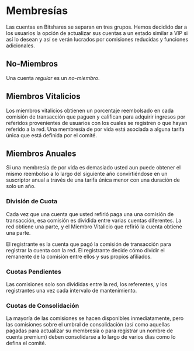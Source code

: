 # Membresías

Las cuentas en Bitshares se separan en tres grupos. Hemos decidido dar a los usuarios la opción de actualizar sus cuentas a un estado similar a VIP si así lo desean y así se verán lucrados por comisiones reducidas y funciones adicionales.

## No-Miembros

Una cuenta *regular* es un *no-miembro*.

## Miembros Vitalicios

Los miembros vitalicios obtienen un porcentaje reembolsado en cada comisión de transacción que paguen y califican para adquirir ingresos por referidos provenientes de usuarios con los cuales se registren o que hayan referido a la red. Una membresía de por vida está asociada a alguna tarifa única que está definida por el comité.

## Miembros Anuales

Si una membresía de por vida es demasiado usted aun puede obtener el mismo reembolso a lo largo del siguiente año convirtiéndose en un suscriptor anual a través de una tarifa única menor con una duración de solo un año.

### División de Cuota

Cada vez que una cuenta que usted refirió paga una una comisión de transacción, esa comisión es dividida entre varias cuentas diferentes. La red obtiene una parte, y el Miembro Vitalicio que refirió la cuenta obtiene una parte.

El registrante es la cuenta que pagó la comisión de transacción para registrar la cuenta con la red. El registrante decide cómo dividir el remanente de la comisión entre ellos y sus propios afiliados.

### Cuotas Pendientes

Las comisiones solo son divididas entre la red, los referentes, y los registrantes una vez cada intervalo de mantenimiento.

### Cuotas de Consolidación

La mayoría de las comisiones se hacen disponibles inmediatamente, pero las comisiones sobre el umbral de consolidación (así como aquellas pagadas para actualizar su membresía o para registrar un nombre de cuenta premium) deben consolidarse a lo largo de varios días como lo defina el comité.